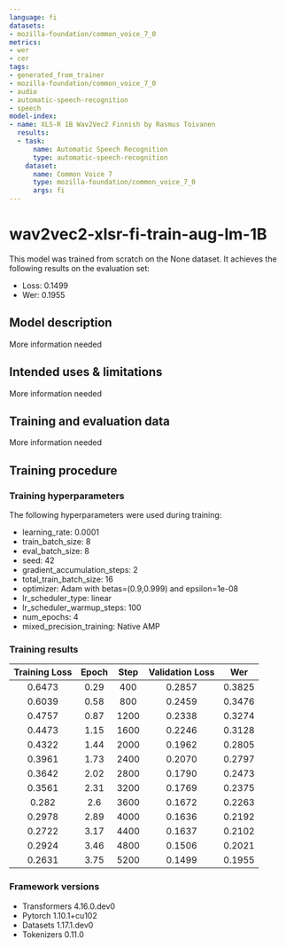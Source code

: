 ```yaml
---
language: fi
datasets:
- mozilla-foundation/common_voice_7_0
metrics:
- wer
- cer
tags:
- generated_from_trainer
- mozilla-foundation/common_voice_7_0
- audio
- automatic-speech-recognition
- speech
model-index:
- name: XLS-R 1B Wav2Vec2 Finnish by Rasmus Toivanen
  results:
  - task: 
      name: Automatic Speech Recognition
      type: automatic-speech-recognition
    dataset:
      name: Common Voice 7
      type: mozilla-foundation/common_voice_7_0
      args: fi
---
```

<!-- This model card has been generated automatically according to the information the Trainer had access to. You
should probably proofread and complete it, then remove this comment. -->

# wav2vec2-xlsr-fi-train-aug-lm-1B

This model was trained from scratch on the None dataset.
It achieves the following results on the evaluation set:
- Loss: 0.1499
- Wer: 0.1955

## Model description

More information needed

## Intended uses & limitations

More information needed

## Training and evaluation data

More information needed

## Training procedure

### Training hyperparameters

The following hyperparameters were used during training:
- learning_rate: 0.0001
- train_batch_size: 8
- eval_batch_size: 8
- seed: 42
- gradient_accumulation_steps: 2
- total_train_batch_size: 16
- optimizer: Adam with betas=(0.9,0.999) and epsilon=1e-08
- lr_scheduler_type: linear
- lr_scheduler_warmup_steps: 100
- num_epochs: 4
- mixed_precision_training: Native AMP

### Training results

| Training Loss | Epoch | Step | Validation Loss | Wer    |
|:-------------:|:-----:|:----:|:---------------:|:------:|
| 0.6473        | 0.29  | 400  | 0.2857          | 0.3825 |
| 0.6039        | 0.58  | 800  | 0.2459          | 0.3476 |
| 0.4757        | 0.87  | 1200 | 0.2338          | 0.3274 |
| 0.4473        | 1.15  | 1600 | 0.2246          | 0.3128 |
| 0.4322        | 1.44  | 2000 | 0.1962          | 0.2805 |
| 0.3961        | 1.73  | 2400 | 0.2070          | 0.2797 |
| 0.3642        | 2.02  | 2800 | 0.1790          | 0.2473 |
| 0.3561        | 2.31  | 3200 | 0.1769          | 0.2375 |
| 0.282         | 2.6   | 3600 | 0.1672          | 0.2263 |
| 0.2978        | 2.89  | 4000 | 0.1636          | 0.2192 |
| 0.2722        | 3.17  | 4400 | 0.1637          | 0.2102 |
| 0.2924        | 3.46  | 4800 | 0.1506          | 0.2021 |
| 0.2631        | 3.75  | 5200 | 0.1499          | 0.1955 |


### Framework versions

- Transformers 4.16.0.dev0
- Pytorch 1.10.1+cu102
- Datasets 1.17.1.dev0
- Tokenizers 0.11.0
